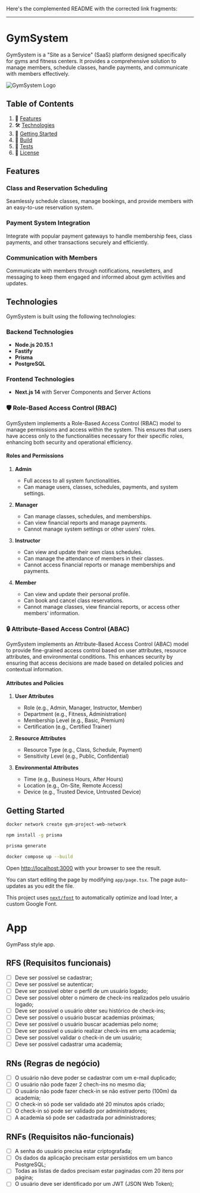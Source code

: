 Here's the complemented README with the corrected link fragments:

---

# GymSystem

GymSystem is a "Site as a Service" (SaaS) platform designed specifically for gyms and fitness centers. It provides a comprehensive solution to manage members, schedule classes, handle payments, and communicate with members effectively.

![GymSystem Logo](https://imgur.com/a/0b3X17d)

## Table of Contents

1. 💪 [Features](#features)
2. 🛠 [Technologies](#technologies)
3. 🔨 [Getting Started](#getting-started)
4. 🚀 [Build](#build)
5. 💯 [Tests](#tests)
6. 🐙 [License](#license)

## Features

### Class and Reservation Scheduling

Seamlessly schedule classes, manage bookings, and provide members with an easy-to-use reservation system.

### Payment System Integration

Integrate with popular payment gateways to handle membership fees, class payments, and other transactions securely and efficiently.

### Communication with Members

Communicate with members through notifications, newsletters, and messaging to keep them engaged and informed about gym activities and updates.

## Technologies

GymSystem is built using the following technologies:

### Backend Technologies

- **Node.js 20.15.1**
- **Fastify**
- **Prisma**
- **PostgreSQL**

### Frontend Technologies

- **Next.js 14** with Server Components and Server Actions

### 🛡 Role-Based Access Control (RBAC)

GymSystem implements a Role-Based Access Control (RBAC) model to manage permissions and access within the system. This ensures that users have access only to the functionalities necessary for their specific roles, enhancing both security and operational efficiency.

#### Roles and Permissions

1. **Admin**
   - Full access to all system functionalities.
   - Can manage users, classes, schedules, payments, and system settings.

2. **Manager**
   - Can manage classes, schedules, and memberships.
   - Can view financial reports and manage payments.
   - Cannot manage system settings or other users' roles.

3. **Instructor**
   - Can view and update their own class schedules.
   - Can manage the attendance of members in their classes.
   - Cannot access financial reports or manage memberships and payments.

4. **Member**
   - Can view and update their personal profile.
   - Can book and cancel class reservations.
   - Cannot manage classes, view financial reports, or access other members' information.

### 🔒 Attribute-Based Access Control (ABAC)

GymSystem implements an Attribute-Based Access Control (ABAC) model to provide fine-grained access control based on user attributes, resource attributes, and environmental conditions. This enhances security by ensuring that access decisions are made based on detailed policies and contextual information.

#### Attributes and Policies

1. **User Attributes**
   - Role (e.g., Admin, Manager, Instructor, Member)
   - Department (e.g., Fitness, Administration)
   - Membership Level (e.g., Basic, Premium)
   - Certification (e.g., Certified Trainer)

2. **Resource Attributes**
   - Resource Type (e.g., Class, Schedule, Payment)
   - Sensitivity Level (e.g., Public, Confidential)

3. **Environmental Attributes**
   - Time (e.g., Business Hours, After Hours)
   - Location (e.g., On-Site, Remote Access)
   - Device (e.g., Trusted Device, Untrusted Device)

## Getting Started

```bash
docker network create gym-project-web-network
```

```bash
npm install -g prisma
```

```bash
prisma generate
```

```bash
docker compose up --build
```

Open [http://localhost:3000](http://localhost:3000) with your browser to see the result.

You can start editing the page by modifying `app/page.tsx`. The page auto-updates as you edit the file.

This project uses [`next/font`](https://nextjs.org/docs/basic-features/font-optimization) to automatically optimize and load Inter, a custom Google Font.

# App

GymPass style app.

## RFS (Requisitos funcionais)

- [ ] Deve ser possível se cadastrar;
- [ ] Deve ser possível se autenticar;
- [ ] Deve ser possível obter o perfil de um usuário logado;
- [ ] Deve ser possível obter o número de check-ins realizados pelo usuário logado;
- [ ] Deve ser possível o usuário obter seu histórico de check-ins;
- [ ] Deve ser possível o usuário buscar academias próximas;
- [ ] Deve ser possível o usuário buscar academias pelo nome;
- [ ] Deve ser possível o usuário realizar check-ins em uma academia;
- [ ] Deve ser possível validar o check-in de um usuário;
- [ ] Deve ser possível cadastrar uma academia;

## RNs (Regras de negócio‌)

- [ ] O usuário não deve poder se cadastrar com um e-mail duplicado;
- [ ] O usuário não pode fazer 2 chech-ins no mesmo dia;
- [ ] O usuário não pode fazer check-in se não estiver perto (100m) da academia;
- [ ] O check-in só pode ser validado até 20 minutos após criado;
- [ ] O check-in só pode ser validado por administradores;
- [ ] A academia só pode ser cadastrada por administradores;

## RNFs (Requisitos não-funcionais)

- [ ] A senha do usuário precisa estar criptografada;
- [ ] Os dados da aplicação precisam estar persistidos em um banco PostgreSQL;
- [ ] Todas as listas de dados precisam estar paginadas com 20 itens por página;
- [ ] O usuário deve ser identificado por um JWT (JSON Web Token);
